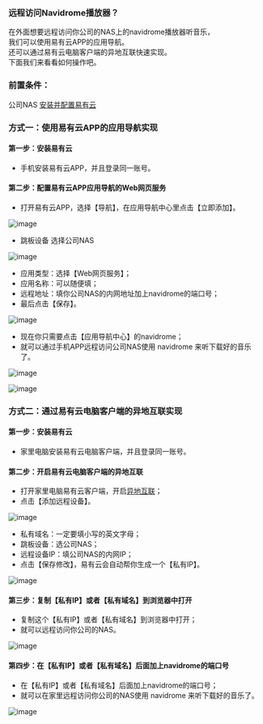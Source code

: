 ### 远程访问Navidrome播放器？
在外面想要远程访问你公司的NAS上的navidrome播放器听音乐，  
我们可以使用易有云APP的应用导航。  
还可以通过易有云电脑客户端的异地互联快速实现。  
下面我们来看看如何操作吧。

### 前置条件：
公司NAS [安装并配置易有云](/zh/guide/linkease/install/device/synology.md)

### 方式一：使用易有云APP的应用导航实现
#### 第一步：安装易有云
- 手机安装易有云APP，并且登录同一账号。

#### 第二步：配置易有云APP应用导航的Web网页服务
- 打开易有云APP，选择【导航】，在应用导航中心里点击【立即添加】。

![image](./image/navidrome/1.jpg)

- 跳板设备 选择公司NAS

![image](./image/navidrome/2.jpg)

- 应用类型：选择【Web网页服务】；
- 应用名称：可以随便填；
- 远程地址：填你公司NAS的内网地址加上navidrome的端口号；
- 最后点击【保存】。

![image](./image/navidrome/3.jpg)

- 现在你只需要点击【应用导航中心】的navidrome；
- 就可以通过手机APP远程访问公司NAS使用 navidrome 来听下载好的音乐了。

![image](./image/navidrome/4.jpg)

![image](./image/navidrome/5.jpg)

### 方式二：通过易有云电脑客户端的异地互联实现
#### 第一步：安装易有云
- 家里电脑安装易有云电脑客户端，并且登录同一账号。

#### 第二步：开启易有云电脑客户端的异地互联
- 打开家里电脑易有云客户端，开启[异地互联](/zh/guide/linkease/function/remote_connects.md)；
- 点击【添加远程设备】。

![image](./image/navidrome/6.jpg)

- 私有域名：一定要填小写的英文字母；
- 跳板设备：选公司NAS；
- 远程设备IP：填公司NAS的内网IP；
- 点击【保存修改】，易有云会自动帮你生成一个【私有IP】。

![image](./image/navidrome/7.jpg)

#### 第三步：复制【私有IP】或者【私有域名】到浏览器中打开
- 复制这个【私有IP】或者【私有域名】到浏览器中打开；
- 就可以远程访问你公司的NAS。

![image](./image/navidrome/8.jpg)

#### 第四步：在【私有IP】或者【私有域名】后面加上navidrome的端口号
- 在【私有IP】或者【私有域名】后面加上navidrome的端口号；
- 就可以在家里远程访问你公司的NAS使用 navidrome 来听下载好的音乐了。

![image](./image/navidrome/9.jpg)